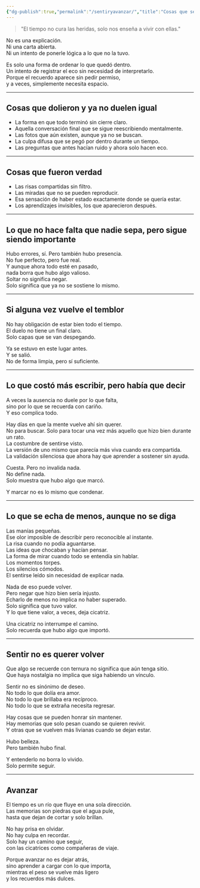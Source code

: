 ```yaml
---
{"dg-publish":true,"permalink":"/sentiryavanzar/","title":"Cosas que se recuerdan cuando ya no duele tanto","tags":["amor","duelo","memoria","archivo emocional","ella"]}
---
```



> "El tiempo no cura las heridas, solo nos enseña a vivir con ellas."

No es una explicación.  
Ni una carta abierta.  
Ni un intento de ponerle lógica a lo que no la tuvo.

Es solo una forma de ordenar lo que quedó dentro.  
Un intento de registrar el eco sin necesidad de interpretarlo.  
Porque el recuerdo aparece sin pedir permiso,  
y a veces, simplemente necesita espacio.

---

## Cosas que dolieron y ya no duelen igual

- La forma en que todo terminó sin cierre claro.  
- Aquella conversación final que se sigue reescribiendo mentalmente.  
- Las fotos que aún existen, aunque ya no se buscan.  
- La culpa difusa que se pegó por dentro durante un tiempo.  
- Las preguntas que antes hacían ruido y ahora solo hacen eco.

---

## Cosas que fueron verdad

- Las risas compartidas sin filtro.  
- Las miradas que no se pueden reproducir.  
- Esa sensación de haber estado exactamente donde se quería estar.  
- Los aprendizajes invisibles, los que aparecieron después.  

---

## Lo que no hace falta que nadie sepa, pero sigue siendo importante

Hubo errores, sí. Pero también hubo presencia.  
No fue perfecto, pero fue real.  
Y aunque ahora todo esté en pasado,  
nada borra que hubo algo valioso.  
Soltar no significa negar.  
Solo significa que ya no se sostiene lo mismo.

---

## Si alguna vez vuelve el temblor

No hay obligación de estar bien todo el tiempo.  
El duelo no tiene un final claro.  
Solo capas que se van despegando.

Ya se estuvo en este lugar antes.  
Y se salió.  
No de forma limpia, pero sí suficiente.

---

## Lo que costó más escribir, pero había que decir

A veces la ausencia no duele por lo que falta,  
sino por lo que se recuerda con cariño.  
Y eso complica todo.

Hay días en que la mente vuelve ahí sin querer.  
No para buscar. Solo para tocar una vez más aquello que hizo bien durante un rato.  
La costumbre de sentirse visto.  
La versión de uno mismo que parecía más viva cuando era compartida.  
La validación silenciosa que ahora hay que aprender a sostener sin ayuda.

Cuesta. Pero no invalida nada.  
No define nada.  
Solo muestra que hubo algo que marcó.

Y marcar no es lo mismo que condenar.

---

## Lo que se echa de menos, aunque no se diga

Las manías pequeñas.  
Ese olor imposible de describir pero reconocible al instante.  
La risa cuando no podía aguantarse.  
Las ideas que chocaban y hacían pensar.  
La forma de mirar cuando todo se entendía sin hablar.  
Los momentos torpes.  
Los silencios cómodos.  
El sentirse leído sin necesidad de explicar nada.

Nada de eso puede volver.  
Pero negar que hizo bien sería injusto.  
Echarlo de menos no implica no haber superado.  
Solo significa que tuvo valor.  
Y lo que tiene valor, a veces, deja cicatriz.

Una cicatriz no interrumpe el camino.  
Solo recuerda que hubo algo que importó.

---

## Sentir no es querer volver

Que algo se recuerde con ternura no significa que aún tenga sitio.  
Que haya nostalgia no implica que siga habiendo un vínculo.

Sentir no es sinónimo de deseo.  
No todo lo que dolía era amor.  
No todo lo que brillaba era recíproco.  
No todo lo que se extraña necesita regresar.

Hay cosas que se pueden honrar sin mantener.  
Hay memorias que solo pesan cuando se quieren revivir.  
Y otras que se vuelven más livianas cuando se dejan estar.

Hubo belleza.  
Pero también hubo final.

Y entenderlo no borra lo vivido.  
Solo permite seguir.

---

## Avanzar

El tiempo es un río que fluye en una sola dirección.  
Las memorias son piedras que el agua pule,  
hasta que dejan de cortar y solo brillan.

No hay prisa en olvidar.  
No hay culpa en recordar.  
Solo hay un camino que seguir,  
con las cicatrices como compañeras de viaje.

Porque avanzar no es dejar atrás,  
sino aprender a cargar con lo que importa,  
mientras el peso se vuelve más ligero  
y los recuerdos más dulces.